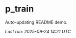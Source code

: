 # p_train

Auto-updating README demo.

<!--START_SECTION:status-->
_Last run: 2025-09-24 14:21 UTC_
<!--END_SECTION:status-->























































































































































































































































































































































































































































































































































































































































































































































